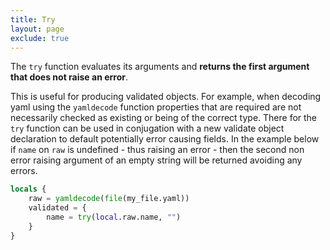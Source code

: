```yaml
---
title: Try
layout: page
exclude: true
---
```


The `try` function evaluates its arguments and **returns the first argument that does not raise an error**.

This is useful for producing validated objects. For example, when decoding yaml using the `yamldecode` function properties that are required are not necessarily checked as existing or being of the correct type. There for the `try` function can be used in conjugation with a new validate object declaration to default potentially error causing fields. In the example below if `name` on `raw` is undefined - thus raising an error - then the second non error raising argument of an empty string will be returned avoiding any errors.
```terraform
locals {
    raw = yamldecode(file(my_file.yaml))
    validated = {
        name = try(local.raw.name, "")
    }
}
```